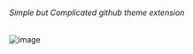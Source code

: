 ###### Simple but Complicated github theme extension
![image](https://user-images.githubusercontent.com/50949760/68464713-09003500-024c-11ea-8146-95d8f6b43213.png)